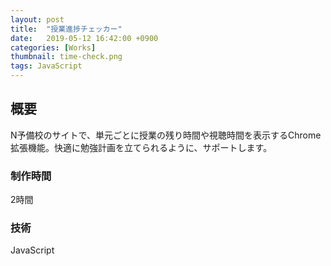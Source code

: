 ```yaml
---
layout: post
title:  "授業進捗チェッカー"
date:   2019-05-12 16:42:00 +0900
categories: [Works]
thumbnail: time-check.png
tags: JavaScript
---
```

## 概要
N予備校のサイトで、単元ごとに授業の残り時間や視聴時間を表示するChrome拡張機能。快適に勉強計画を立てられるように、サポートします。

### 制作時間
2時間

### 技術
JavaScript
